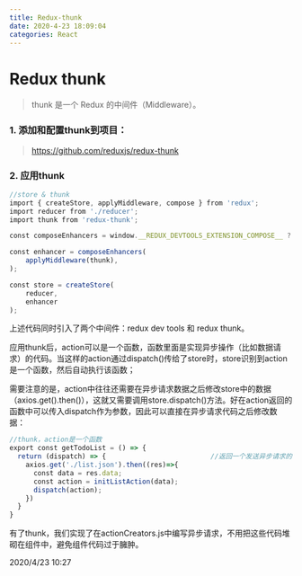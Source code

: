 ```yaml
---
title: Redux-thunk
date: 2020-4-23 18:09:04
categories: React
---
```


# Redux thunk
> thunk 是一个 Redux 的中间件（Middleware）。
 
### 1. **添加和配置thunk到项目**：
> <https://github.com/reduxjs/redux-thunk>

### 2. **应用thunk**

```javascript
//store & thunk
import { createStore, applyMiddleware, compose } from 'redux';
import reducer from './reducer';
import thunk from 'redux-thunk';

const composeEnhancers = window.__REDUX_DEVTOOLS_EXTENSION_COMPOSE__ ? window.__REDUX_DEVTOOLS_EXTENSION_COMPOSE__({}):compose;

const enhancer = composeEnhancers(
    applyMiddleware(thunk),
);

const store = createStore(
    reducer,
    enhancer
);
```
上述代码同时引入了两个中间件：redux dev tools 和 redux thunk。

应用thunk后，action可以是一个函数，函数里面是实现异步操作（比如数据请求）的代码。当这样的action通过dispatch()传给了store时，store识别到action是一个函数，然后自动执行该函数；

需要注意的是，action中往往还需要在异步请求数据之后修改store中的数据（axios.get().then()），这就又需要调用store.dispatch()方法。好在action返回的函数中可以传入dispatch作为参数，因此可以直接在异步请求代码之后修改数据：

```javascript
//thunk，action是一个函数
export const getTodoList = () => {
  return (dispatch) => {                          //返回一个发送异步请求的函数
    axios.get('./list.json').then((res)=>{
      const data = res.data;
      const action = initListAction(data);
      dispatch(action);
    })
  }
}
```

有了thunk，我们实现了在actionCreators.js中编写异步请求，不用把这些代码堆砌在组件中，避免组件代码过于臃肿。

2020/4/23 10:27

